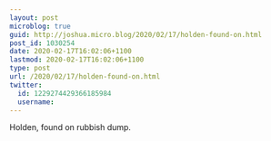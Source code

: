 ```yaml
---
layout: post
microblog: true
guid: http://joshua.micro.blog/2020/02/17/holden-found-on.html
post_id: 1030254
date: 2020-02-17T16:02:06+1100
lastmod: 2020-02-17T16:02:06+1100
type: post
url: /2020/02/17/holden-found-on.html
twitter:
  id: 1229274429366185984
  username: 
---
```

Holden, found on rubbish dump.
